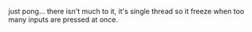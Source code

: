 just pong... there isn't much to it, it's single thread so it freeze when too many inputs are pressed at once. 
